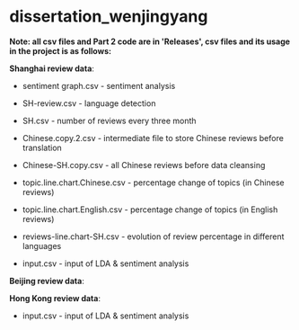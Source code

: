 # dissertation_wenjingyang

****Note: all csv files and Part 2 code are in 'Releases', csv files and its usage in the project is as follows:****

**Shanghai review data**:

- sentiment graph.csv - sentiment analysis

- SH-review.csv - language detection

- SH.csv - number of reviews every three month

- Chinese.copy.2.csv - intermediate file to store Chinese reviews before translation

- Chinese-SH.copy.csv - all Chinese reviews before data cleansing

- topic.line.chart.Chinese.csv - percentage change of topics (in Chinese reviews)

- topic.line.chart.English.csv - percentage change of topics (in English reviews)

- reviews-line.chart-SH.csv - evolution of review percentage in different languages

- input.csv - input of LDA & sentiment analysis

**Beijing review data**:



**Hong Kong review data**:

- input.csv - input of LDA & sentiment analysis
